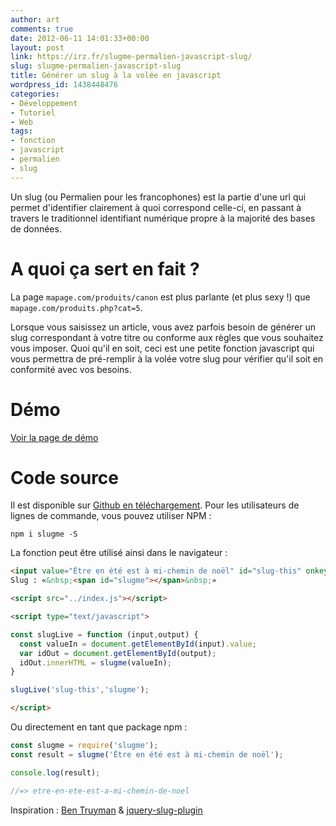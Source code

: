 ```yaml
---
author: art
comments: true
date: 2012-06-11 14:01:33+00:00
layout: post
link: https://irz.fr/slugme-permalien-javascript-slug/
slug: slugme-permalien-javascript-slug
title: Générer un slug à la volée en javascript
wordpress_id: 1438448476
categories:
- Développement
- Tutoriel
- Web
tags:
- fonction
- javascript
- permalien
- slug
---
```


Un slug (ou Permalien pour les francophones) est la partie d'une url qui permet d'identifier clairement à quoi correspond celle-ci, en passant à travers le traditionnel identifiant numérique propre à la majorité des bases de données.

# A quoi ça sert en fait ?

La page `mapage.com/produits/canon` est plus parlante (et plus sexy !) que `mapage.com/produits.php?cat=5`.


Lorsque vous saisissez un article, vous avez parfois besoin de générer un slug correspondant à votre titre ou conforme aux règles que vous souhaitez vous imposer. Quoi qu'il en soit, ceci est une petite fonction javascript qui vous permettra de pré-remplir à la volée votre slug pour vérifier qu'il soit en conformité avec vos besoins.



# Démo

[Voir la page de démo](http://arthurlacoste.github.io/js-slug-me/test/browser.htm)


# Code source

Il est disponible sur [Github en téléchargement](https://github.com/arthurlacoste/js-slug-me). Pour les utilisateurs de lignes de commande, vous pouvez utiliser NPM :

```
npm i slugme -S
```

La fonction peut être utilisé ainsi dans le navigateur :

```html
<input value="Être en été est à mi-chemin de noël" id="slug-this" onkeyup="slugLive('slug-this','slugme');" />
Slug : «&nbsp;<span id="slugme"></span>&nbsp;»

<script src="../index.js"></script>

<script type="text/javascript">

const slugLive = function (input,output) {
  const valueIn = document.getElementById(input).value;
  var idOut = document.getElementById(output);
  idOut.innerHTML = slugme(valueIn);
}

slugLive('slug-this','slugme');

</script>

```

Ou directement en tant que package npm :

```js
const slugme = require('slugme');
const result = slugme('Être en été est à mi-chemin de noël');

console.log(result);

//=> etre-en-ete-est-a-mi-chemin-de-noel

```


Inspiration : [Ben Truyman](https://gist.github.com/1211400) & [jquery-slug-plugin](http://code.google.com/p/jquery-slug-plugin/)
